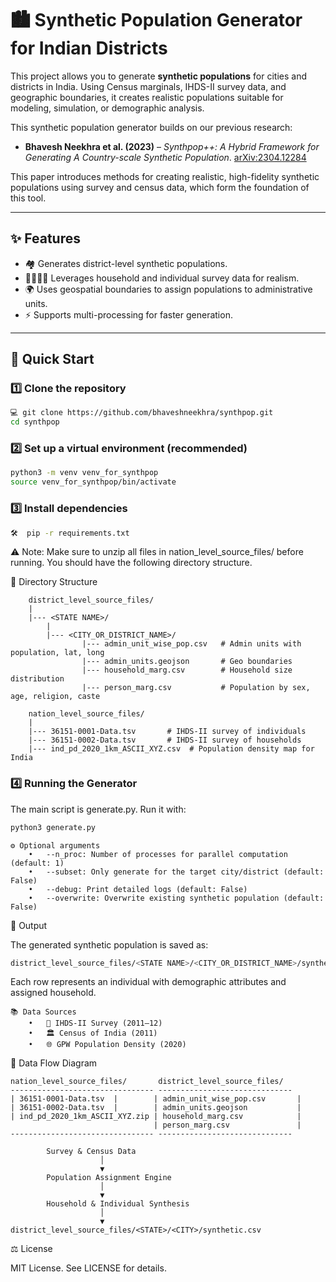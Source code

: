 # 🏙️ Synthetic Population Generator for Indian Districts

This project allows you to generate **synthetic populations** for cities and districts in India. Using Census marginals, IHDS-II survey data, and geographic boundaries, it creates realistic populations suitable for modeling, simulation, or demographic analysis.  

This synthetic population generator builds on our previous research:

- **Bhavesh Neekhra et al. (2023)** – *Synthpop++: A Hybrid Framework for Generating A Country-scale Synthetic Population*. [arXiv:2304.12284](https://arxiv.org/abs/2304.12284)

This paper introduces methods for creating realistic, high-fidelity synthetic populations using survey and census data, which form the foundation of this tool.

---

## ✨ Features
- 🏘️ Generates district-level synthetic populations.
- 👨‍👩‍👧‍👦 Leverages household and individual survey data for realism.
- 🌍 Uses geospatial boundaries to assign populations to administrative units.
- ⚡ Supports multi-processing for faster generation.

---

## 🚀 Quick Start

### 1️⃣ Clone the repository
```bash
💻 git clone https://github.com/bhaveshneekhra/synthpop.git
cd synthpop
```
### 2️⃣ Set up a virtual environment (recommended)
```bash
python3 -m venv venv_for_synthpop
source venv_for_synthpop/bin/activate
```
### 3️⃣ Install dependencies
```bash
🛠️  pip -r requirements.txt 
```

⚠️ Note: Make sure to unzip all files in nation_level_source_files/ before running. You should have the following directory structure. 

📁 Directory Structure
        
        district_level_source_files/
        |
        |--- <STATE NAME>/
            |
            |--- <CITY_OR_DISTRICT_NAME>/
                    |--- admin_unit_wise_pop.csv   # Admin units with population, lat, long
                    |--- admin_units.geojson       # Geo boundaries
                    |--- household_marg.csv        # Household size distribution
                    |--- person_marg.csv           # Population by sex, age, religion, caste

        nation_level_source_files/
        |
        |--- 36151-0001-Data.tsv       # IHDS-II survey of individuals
        |--- 36151-0002-Data.tsv       # IHDS-II survey of households
        |--- ind_pd_2020_1km_ASCII_XYZ.csv  # Population density map for India

### 4️⃣ Running the Generator

The main script is generate.py. Run it with:
```bash
python3 generate.py
```

    ⚙️ Optional arguments
        •	--n_proc: Number of processes for parallel computation (default: 1)
        •	--subset: Only generate for the target city/district (default: False)
        •	--debug: Print detailed logs (default: False)
        •	--overwrite: Overwrite existing synthetic population (default: False)


💾 Output

The generated synthetic population is saved as:
```bash
district_level_source_files/<STATE NAME>/<CITY_OR_DISTRICT_NAME>/synthetic.csv
```

Each row represents an individual with demographic attributes and assigned household.

    📚 Data Sources
        •	📝 IHDS-II Survey (2011–12)
        •	🏛️ Census of India (2011)
        •	🌐 GPW Population Density (2020)


🔄 Data Flow Diagram

    nation_level_source_files/       district_level_source_files/
    -------------------------------- ------------------------------
    | 36151-0001-Data.tsv  |        | admin_unit_wise_pop.csv       |
    | 36151-0002-Data.tsv  |        | admin_units.geojson           |
    | ind_pd_2020_1km_ASCII_XYZ.zip | household_marg.csv            |
                                    | person_marg.csv               |
    -------------------------------- ------------------------------

            Survey & Census Data
                        │
                        ▼
            Population Assignment Engine
                        │
                        ▼
            Household & Individual Synthesis
                        │
                        ▼
    district_level_source_files/<STATE>/<CITY>/synthetic.csv


⚖️ License

MIT License. See LICENSE for details.